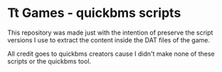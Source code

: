 # Tt Games - quickbms scripts
This repository was made just with the intention of preserve the script versions I use to extract the content inside the DAT files of the game.

All credit goes to quickbms creators cause I didn't make none of these scripts or the quickbms tool.

